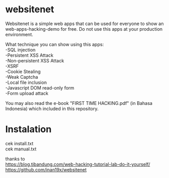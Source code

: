 # websitenet

Websitenet is a simple web apps that can be used for everyone to show an web-apps-hacking-demo for free. Do not use this apps at your production environment.

What technique you can show using this apps:<br/>
-SQL injection<br/>
-Persistent XSS Attack<br/>
-Non-persistent XSS Attack<br/>
-XSRF<br/>
-Cookie Stealing<br/>
-Weak Captcha<br/>
-Local file inclusion<br/>
-Javascript DOM read-only form<br/>
-Form upload attack<br/>

You may also read the e-book "FIRST TIME HACKING.pdf" (in Bahasa Indonesia) which included in this repository.

# Instalation

cek install.txt <br/>
cek manual.txt <br/>

thanks to <br/>
https://blog.tibandung.com/web-hacking-tutorial-lab-do-it-yourself/ <br/>
https://github.com/inan19x/websitenet
